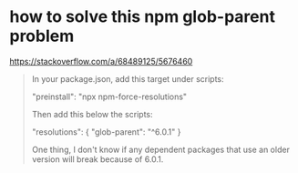 # how to solve this npm glob-parent problem #

<https://stackoverflow.com/a/68489125/5676460>

> In your package.json, add this target under scripts:
>
> "preinstall": "npx npm-force-resolutions"
>
> Then add this below the scripts:
>
> "resolutions": { "glob-parent": "^6.0.1" }
>
> One thing, I don't know if any dependent packages that use an older version will break because of 6.0.1.


